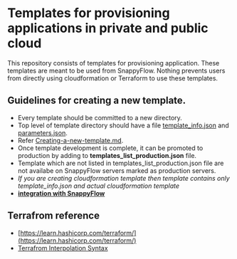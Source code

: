# Templates for provisioning applications in private and public cloud
This repository consists of templates for provisioning application. These templates are meant to be used from SnappyFlow.  Nothing prevents users from directly using cloudformation or Terraform to use these templates.


## Guidelines for creating a new template.
 - Every template should be committed to a new directory.
 - Top level of template directory should have a file [template_info.json](template_info.md) and [parameters.json](parameters.md).
 - Refer [Creating-a-new-template.md](Creating-a-new-template.md).
 - Once template development is complete, it can be promoted to production by adding to **templates_list_production.json** file.
 - Template which are not listed in templates_list_production.json file are not availabe on SnappyFlow servers marked as production servers.
 - _If you are creating cloudformation template then template contains only template_info.json and actual cloudformation template_ 
 - __[integration with SnappyFlow](Integration-With-SnappyFlow.md)__

## Terrafrom reference 
 - [https://learn.hashicorp.com/terraform/](https://learn.hashicorp.com/terraform/)
 - [Terrafrom Interpolation Syntax](https://www.terraform.io/docs/configuration/interpolation.html)